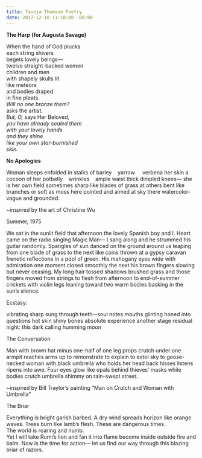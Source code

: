 ```yaml
---
title: Taunja Thomson Poetry
date: 2017-12-18 11:18:00 -08:00
---
```


**The Harp**
**(for Augusta Savage)**

When the hand of God plucks<br>
each string shivers<br>
begets lovely beings—<br>
twelve straight-backed women<br>
children and men<br>
with shapely skulls lit<br>
like meteors<br>
and bodies draped<br>
in fine pleats.<br>
*Will no one bronze them?*<br>
asks the artist.<br>
*But, O,* says Her Beloved,<br>
*you have already sealed them*<br>
*with your lovely hands*<br>
*and they shine*<br>
*like your own star-burnished*<br>
*skin.*<br>


**No Apologies**

Woman sleeps enfolded 
in stalks of barley&nbsp;&nbsp;&nbsp;&nbsp;yarrow&nbsp;&nbsp;&nbsp;&nbsp;&nbsp;verbena
her skin a cocoon 
of her potbelly&nbsp;&nbsp;&nbsp;&nbsp;wrinkles&nbsp;&nbsp;&nbsp;&nbsp;ample waist
thick dimpled knees—
she is her own field
sometimes sharp like blades of grass
at others bent like branches
or soft as moss
here pointed and aimed at sky
there watercolor-vague
and grounded.






























~inspired by the art of Christine Wu


Summer, 1975

We sat in the sunlit field
that afternoon
the lovely Spanish boy
and I.    Heart
came on the radio
singing Magic Man—
I sang along and he strummed
his guitar
randomly.
Spangles of sun danced
on the ground around us
leaping from one blade of grass
to the next like coins 
thrown at a gypsy caravan
frenetic reflections 
in a pool of green.
His mahogany eyes
wide with admiration
one moment    closed smoothly
the next
his brown fingers slowing
but never ceasing.
My long hair tossed shadows
brushed grass
and those fingers
moved from strings 
to flesh
from afternoon
to end-of-summer 
crickets with violin legs
leaning toward two warm bodies
basking in the sun’s 
silence. 







Ecstasy:

vibrating sharp
sung through teeth--soul notes
mouths glinting
honed into questions
hot skin   shiny bones
absolute experience
another stage
residual night: this dark
calling
humming moon


































The Conversation

Man with brown hat
minus one-half 
of one leg
props crutch 
under one armpit
reaches arms up 
to remonstrate    to explain    to extol sky
to goose-necked woman
with black umbrella
who holds her head back
hisses    listens    ripens into awe.
Four eyes glow like opals
behind thieves’ masks
while bodies    crutch    umbrella
shimmy on rain-swept street.






















~inspired by Bill Traylor’s painting “Man on Crutch and Woman with Umbrella”






The Briar

Everything is bright    garish    barbed.
A dry wind spreads 
horizon like orange waves.
Trees burn like lamb’s flesh.
These are dangerous times.  
The world is roaring
and numb.  
Yet I will take Rumi’s lion
and fan it into flame
become inside    outside
fire and balm.
Now is the time for action—
let us find our way
through this blazing briar
of razors.



